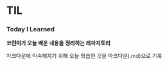 # **TIL**

### **T**oday **I** **L**earned

**코린이가 오늘 배운 내용을 정리하는 레파지토리**

마크다운에 익숙해지기 위해 오늘 학습한 것을 마크다운(.md)으로 기록
